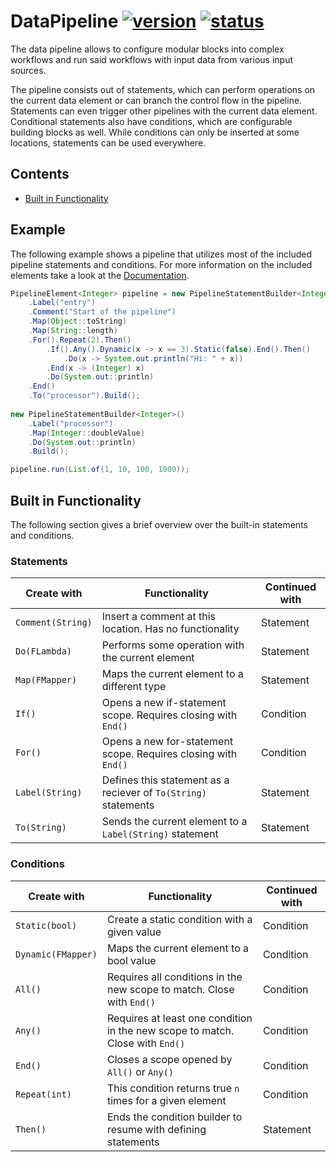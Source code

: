 # DataPipeline [![version](https://img.shields.io/badge/0.0.1-grey.svg)](https://semver.org) [![status](https://img.shields.io/badge/development-red.svg)](https://semver.org)

The data pipeline allows to configure modular blocks into complex workflows and run said workflows with input data from various input sources.

The pipeline consists out of statements, which can perform operations on the current data element or can branch the control flow in the pipeline. Statements can even trigger other pipelines with the current data element. Conditional statements also have conditions, which are configurable building blocks as well. While conditions can only be inserted at some locations, statements can be used everywhere.

## Contents

- [Built in Functionality](#built-in-functionality)

## Example

The following example shows a pipeline that utilizes most of the included pipeline statements and conditions. For more information on the included elements take a look at the [Documentation](#built-in-functionality).

```java
PipelineElement<Integer> pipeline = new PipelineStatementBuilder<Integer>()
    .Label("entry")
    .Comment("Start of the pipeline")
    .Map(Object::toString)
    .Map(String::length)
    .For().Repeat(2).Then()
        .If().Any().Dynamic(x -> x == 3).Static(false).End().Then()
            .Do(x -> System.out.println("Hi: " + x))
        .End(x -> (Integer) x)
        .Do(System.out::println)
    .End()
    .To("processor").Build();
  
new PipelineStatementBuilder<Integer>()
    .Label("processor")
    .Map(Integer::doubleValue)
    .Do(System.out::println)
    .Build();

pipeline.run(List.of(1, 10, 100, 1000));
```

## Built in Functionality

The following section gives a brief overview over the built-in statements and conditions.

### Statements

 |    Create with   |        Functionality                                           |   Continued with  |
 | ---------------- | -------------------------------------------------------------- | ----------------- |
 | `Comment(String)`| Insert a comment at this location. Has no functionality        | Statement         |
 | `Do(FLambda)`    | Performs some operation with the current element               | Statement         |
 | `Map(FMapper)`   | Maps the current element to a different type                   | Statement         |
 | `If()`           | Opens a new if-statement scope. Requires closing with `End()`  | Condition         |
 | `For()`          | Opens a new for-statement scope. Requires closing with `End()` | Condition         |
 | `Label(String)`  | Defines this statement as a reciever of `To(String)` statements| Statement         |
 | `To(String)`     | Sends the current element to a `Label(String)` statement       | Statement         |
 
### Conditions

 |    Create with   |        Functionality                                           |   Continued with  |
 | ---------------- | -------------------------------------------------------------- | ----------------- |
 | `Static(bool)`   | Create a static condition with a given value                   | Condition         |
 | `Dynamic(FMapper)`| Maps the current element to a bool value                      | Condition         |
 | `All()`          | Requires all conditions in the new scope to match. Close with `End()`| Condition   |
 | `Any()`          | Requires at least one condition in the new scope to match. Close with `End()`| Condition|
 | `End()`          | Closes a scope opened by `All()` or `Any()`                    | Condition         |
 | `Repeat(int)`    | This condition returns true `n` times for a given element      | Condition         |
 | `Then()`         | Ends the condition builder to resume with defining statements  | Statement         |
 
